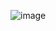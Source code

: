 ![image](https://user-images.githubusercontent.com/55869934/202849890-6839d2e5-de03-4b63-9323-90029bfcbf97.png)
